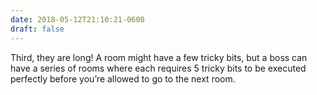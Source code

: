 ```yaml
---
date: 2018-05-12T21:10:21-0600
draft: false
---
```




Third, they are long! A room might have a few tricky bits, but a boss can have a series of rooms where each requires 5 tricky bits to be executed perfectly before you’re allowed to go to the next room.



